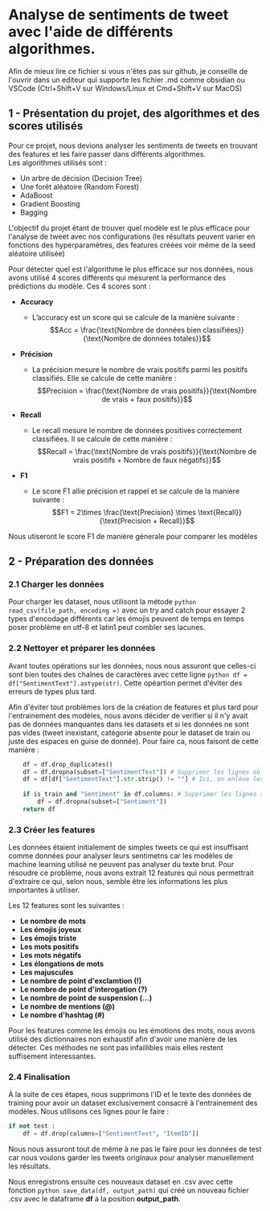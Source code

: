 # Analyse de sentiments de tweet avec l'aide de différents algorithmes.

Afin de mieux lire ce fichier si vous n'êtes pas sur github, je conseille de l'ouvrir dans un editeur qui supporte les fichier .md comme obsidian ou VSCode (Ctrl+Shift+V sur Windows/Linux et Cmd+Shift+V sur MacOS)

## 1 - Présentation du projet, des algorithmes et des scores utilisés


Pour ce projet, nous devions analyser les sentiments de tweets en trouvant des features et les faire passer dans différents algorithmes.  
Les algorithmes utilisés sont :  
- Un arbre de décision (Decision Tree)  
- Une forêt aléatoire (Random Forest)  
- AdaBoost  
- Gradient Boosting  
- Bagging  

L'objectif du projet étant de trouver quel modèle est le plus efficace pour l'analyse de tweet avec nos configurations (les résultats peuvent varier en fonctions des hyperparamètres, des features créées voir même de la seed aléatoire utilisée)

Pour détecter quel est l'algorithme le plus efficace sur nos données, nous avons utilisé 4 scores différents qui mesurent la performance des prédictions du modèle. Ces 4 scores sont :  

- **Accuracy**  
	- L’accuracy est un score qui se calcule de la manière suivante :  
	$$Acc = \frac{\text{Nombre de données bien classifiées}}{\text{Nombre de données totales}}$$  

- **Précision**  
	- La précision mesure le nombre de vrais positifs parmi les positifs classifiés. Elle se calcule de cette manière :  
	$$Precision = \frac{\text{Nombre de vrais positifs}}{\text{Nombre de vrais + faux positifs}}$$  

- **Recall**  
	- Le recall mesure le nombre de données positives correctement classifiées. Il se calcule de cette manière :  
	$$Recall = \frac{\text{Nombre de vrais positifs}}{\text{Nombre de vrais positifs + Nombre de faux négatifs}}$$  

- **F1**  
	- Le score F1 allie précision et rappel et se calcule de la manière suivante :  
	$$F1 = 2\times \frac{\text{Precision} \times \text{Recall}}{\text{Precision + Recall}}$$  

Nous utiseront le score F1 de manière génerale pour comparer les modèles

## 2 - Préparation des données

### 2.1 Charger les données

Pour charger les dataset, nous utilisont la métode ```python read_csv(file_path, encoding =)``` avec un try and catch pour essayer 2 types d'encodage différents car les émojis peuvent de temps en temps poser problème en utf-8 et latin1 peut combler ses lacunes.

### 2.2 Nettoyer et préparer les données

Avant toutes opérations sur les données, nous nous assuront que celles-ci sont bien toutes des chaînes de caractères avec cette ligne ```python df = df["SentimentText"].astype(str)```. Cette opéartion permet d'éviter des erreurs de types plus tard.

Afin d'éviter tout problèmes lors de la création de features et plus tard pour l'entrainement des modèles, nous avons décider de verifier si il n'y avait pas de données manquantes dans les datasets et si les données ne sont pas vides (tweet inexistant, catégorie absente pour le dataset de train ou juste des espaces en guise de donnée). Pour faire ca, nous faisont de cette manière : 
```python
    df = df.drop_duplicates()
    df = df.dropna(subset=["SentimentText"]) # Supprimer les lignes où le texte est manquant ou vide après nettoyage
    df = df[df["SentimentText"].str.strip() != ""] # Ici, on enlève les lignes où le texte est juste des espaces et on enleve les espaces avant et après le texte
    
    if is_train and "Sentiment" in df.columns: # Supprimer les lignes sans label dans le train
        df = df.dropna(subset=["Sentiment"])
    return df
```


### 2.3 Créer les features

Les données étaient initialement de simples tweets ce qui est insuffisant comme données pour analyser leurs sentimetns car les modèles de machine learning utilisé ne peuvent pas analyser du texte brut. Pour résoudre ce problème, nous avons extrait 12 features qui nous permettrait d'extraire ce qui, selon nous, semble être les informations les plus importantes à utiliser.

Les 12 features sont les suivantes :
- **Le nombre de mots**
- **Les émojis joyeux**
- **Les émojis triste**
- **Les mots positifs**
- **Les mots négatifs**
- **Les élongations de mots**
- **Les majuscules**
- **Le nombre de point d'exclamtion (!)**
- **Le nombre de point d'interogation (?)**
- **Le nombre de point de suspension (...)**
- **Le nombre de mentions (@)**
- **Le nombre d'hashtag (#)**



Pour les features comme les émojis ou les émotions des mots, nous avons utilisé des dictionnaires non exhaustif afin d'avoir une manière de les détecter. Ces méthodes ne sont pas infaillibles mais elles restent suffisement interessantes.

### 2.4 Finalisation

À la suite de ces étapes, nous supprimons l'ID et le texte des données de training pour avoir un dataset exclusivement consacré à l'entrainement des modèles. Nous utilisons ces lignes pour le faire :
```python 
if not test :
    df = df.drop(columns=["SentimentText", "ItemID"])
```

Nous nous assuront tout de même à ne pas le faire pour les données de test car nous voulons garder les tweets originaux pour analyser manuellement les résultats.

Nous enregistrons ensuite ces nouveaux dataset en .csv avec cette fonction ```python save_data(df, output_path)``` qui créé un nouveau fichier .csv avec le dataframe **df** à la position **output_path**.
